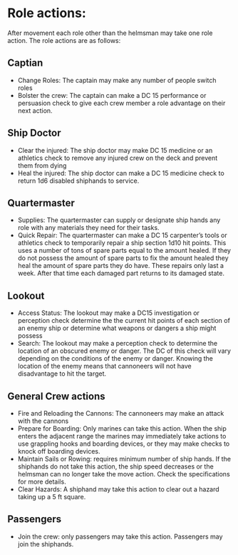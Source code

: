 # Role actions:
After movement each role other than the helmsman may take one role action. The role actions are as follows:

## Captian
* Change Roles: The captain may make any number of people switch roles
* Bolster the crew: The captain can make a DC 15 performance or persuasion check to give each crew member a role advantage on their next action.

## Ship Doctor
* Clear the injured: The ship doctor may make DC 15 medicine or an athletics check to remove any injured crew on the deck and prevent them from dying
* Heal the injured: The ship doctor can make a DC 15 medicine check to return 1d6 disabled shiphands to service.

## Quartermaster
* Supplies: The quartermaster can supply or designate ship hands any role with any materials they need for their tasks.
* Quick Repair: The quartermaster can make a DC 15 carpenter’s tools or athletics check to temporarily repair a ship section 1d10 hit points. This uses a number of tons of spare parts equal to the amount healed. If they do not possess the amount of spare parts to fix the amount healed they heal the amount of spare parts they do have. These repairs only last a week. After that time each damaged part returns to its damaged state.

## Lookout
* Access Status: The lookout may make a DC15 investigation or perception check determine the the current hit points of each section of an enemy ship or determine what weapons or dangers a ship might possess
* Search: The lookout may make a perception check to determine the location of an obscured enemy or danger. The DC of this check will vary depending on the conditions of the enemy or danger. Knowing the location of the enemy means that cannoneers will not have disadvantage to hit the target.

## General Crew actions
* Fire and Reloading the Cannons: The cannoneers may make an attack with the cannons
* Prepare for Boarding: Only marines can take this action. When the ship enters the adjacent range the marines may immediately take actions to use grappling hooks and boarding devices, or they may make checks to knock off boarding devices.
* Maintain Sails or Rowing: requires minimum number of ship hands. If the shiphands do not take this action, the ship speed decreases or the helmsman can no longer take the move action. Check the specifications for more details.
* Clear Hazards: A shiphand may take this action to clear out a hazard taking up a 5 ft square.

## Passengers
* Join the crew: only passengers may take this action. Passengers may join the shiphands.
